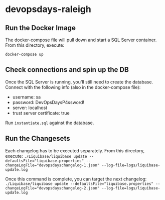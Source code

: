 # devopsdays-raleigh

## Run the Docker Image

The docker-compose file will pull down and start a SQL Server container. From this directory, execute:

`docker-compose up`

## Check connections and spin up the DB

Once the SQL Server is running, you'll still need to create the database. Connect with the following info (also in the docker-compose file):

* username: sa
* password: DevOpsDaysP4ssword!
* server: localhost
* trust server certificate: true

Run `instantiate.sql` against the database.

## Run the Changesets

Each changelog has to be executed separately. From this directory, execute:
`./Liquibase/liquibase update --defaultsFile="liquibase.properties" --changeLogFile="devopsdayschangelog-1.json" --log-file=logs/liquibase-update.log`

Once this command is complete, you can target the next changelog:
`./Liquibase/liquibase update --defaultsFile="liquibase.properties" --changeLogFile="devopsdayschangelog-2.json" --log-file=logs/liquibase-update.log`